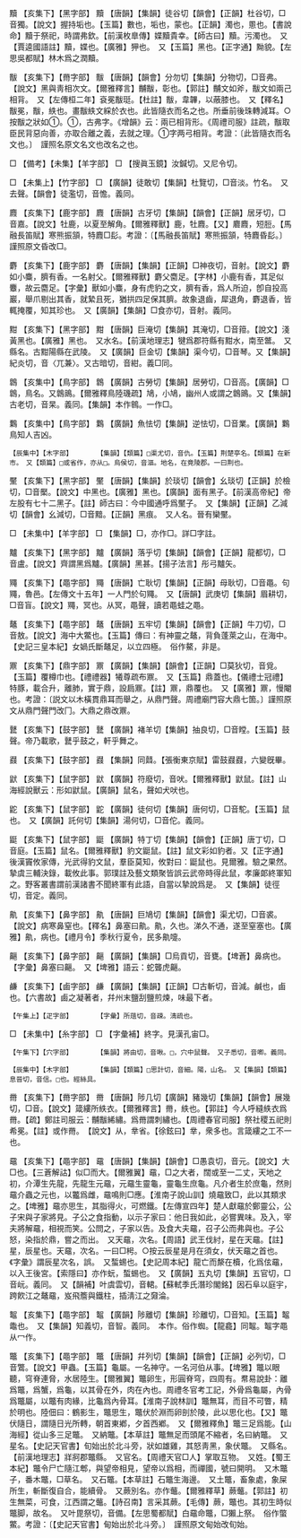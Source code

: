 <!-- { "loadSidebar": true } -->
黷	【亥集下】【黑字部】	黷	【唐韻】【集韻】徒谷切【韻會】【正韻】杜谷切，□音獨。【說文】握持垢也。【玉篇】數也，垢也，蒙也。【正韻】濁也，慁也。【書說命】黷于祭祀，時謂弗欽。【前漢枚臯傳】媟黷貴幸。【師古曰】黷。污濁也。　又【賈逵國語註】黷，媟也。【廣雅】狎也。　又【玉篇】黑也。【正字通】黝貌。【左思吳都賦】林木爲之潤黷。

黻	【亥集下】【黹字部】	黻	【唐韻】【韻會】分勿切【集韻】分物切，□音弗。【說文】黑與靑相次文。【爾雅釋言】黼黻，彰也。【郭註】黼文如斧，黻文如兩己相背。　又【左傳桓二年】袞冕黻珽。【杜註】黻，韋韠，以蔽膝也。　又【釋名】黻冕，黻，紩也。畫黻紩文綵於衣也。此皆隨衣而名之也。所垂前後珠轉減耳。○按黻之狀如①。①，古弗字。《增韻》云：兩已相背形。《周禮司服》註疏，黻取臣民背惡向善，亦取合離之義，去就之理。①字两弓相背。考證：〔此皆隨衣而名文也。〕　謹照名原文名文也改名之也。 

□	【備考】【未集】【羊字部】	□	【搜眞玉鏡】汝鍼切。又尼令切。

□	【未集上】【竹字部】	□	【廣韻】徒敢切【集韻】杜覽切，□音淡。竹名。　又去聲。【韻會】徒濫切，音憺。義同。

麚	【亥集下】【鹿字部】	麚	【唐韻】古牙切【集韻】【韻會】【正韻】居牙切，□音嘉。【說文】牡鹿，以夏至解角。【爾雅釋獸】鹿，牡麚。【又】麔麚，短脰。【馬融長笛賦】寒熊振頷，特麚□髟。考證：〔【馬融長笛賦】寒熊振頷，特麚昏髟。〕　謹照原文昏改□。 

麝	【亥集下】【鹿字部】	麝	【唐韻】【集韻】【正韻】□神夜切，音射。【說文】麝如小麋，臍有香。一名射父。【爾雅釋獸】麝父麕足。【字林】小鹿有香，其足似麞，故云麕足。【字彙】獸如小麋，身有虎豹之文，臍有香，爲人所迫，卽自投高巖，舉爪剔出其香，就縶且死，猶拱四足保其臍。故象退齒，犀退角，麝退香，皆輒掩覆，知其珍也。　又【廣韻】【集韻】□食亦切，音射。義同。

黚	【亥集下】【黑字部】	黚	【唐韻】巨淹切【集韻】其淹切，□音箝。【說文】淺黃黑也。【廣雅】黑也。　又水名。【前漢地理志】犍爲郡符縣有黚水，南至鄨。　又縣名。古黚陽縣在武陵。　又【廣韻】巨金切【集韻】渠今切，□音琴。又【集韻】紀炎切，音〈兀兼〉。又古暗切，音紺。義□同。

鷱	【亥集中】【鳥字部】	鷱	【廣韻】古勞切【集韻】居勞切，□音高。【廣韻】□鷱，鳥名。又鷱鴡。【爾雅釋鳥陸璣疏】鳩，小鳩，幽州人或謂之鷱鴡。又【集韻】古老切，音杲。義同。【集韻】本作鷎。一作□。

鸈	【亥集中】【鳥字部】	鸈	【廣韻】魚怯切【集韻】逆怯切，□音業。【廣韻】鸈鳥知人吉凶。

	【辰集中】【木字部】		【集韻】【類篇】□渠尤切，音仇。【玉篇】荆楚亭名。【類篇】在新市。　又【類篇】□或省作，亦从□。烏侯切，音漚。地名，在竟陵郡。一曰荆也。

黶	【亥集下】【黑字部】	黶	【唐韻】【集韻】於琰切【韻會】幺琰切【正韻】於檢切，□音檿。【說文】中黑也。【廣雅】黑也。【廣韻】面有黑子。【前漢高帝紀】帝左股有七十二黑子。【註】師古曰：今中國通呼爲黶子。　又【集韻】【正韻】乙減切【韻會】幺減切，□音黯。【正韻】黑痕。　又人名。晉有欒黶。

□	【未集中】【羊字部】	□	【集韻】□，亦作□。詳□字註。

黸	【亥集下】【黑字部】	黸	【廣韻】落乎切【集韻】【韻會】【正韻】龍都切，□音盧。【說文】齊謂黑爲黸。【廣韻】黑甚。【揚子法言】彤弓黸矢。

鼆	【亥集下】【黽字部】	鼆	【唐韻】亡耿切【集韻】【正韻】母耿切，□音黽。句鼆，魯邑。【左傳文十五年】一人門於句鼆。　又【唐韻】武庚切【集韻】眉耕切，□音盲。【說文】鼆，冥也。从冥，黽聲，讀若黽蛙之黽。

鼇	【亥集下】【黽字部】	鼇	【唐韻】五牢切【集韻】【韻會】【正韻】牛刀切，□音敖。【說文】海中大鱉也。【玉篇】傳曰：有神靈之鼇，背負蓬萊之山，在海中。【史記三皇本紀】女媧氏斷鼇足，以立四極。　俗作鰲，非是。

鼏	【亥集下】【鼎字部】	鼏	【廣韻】【集韻】【韻會】【正韻】□莫狄切，音覓。【玉篇】覆樽巾也。【禮禮器】犧尊疏布鼏。　又【玉篇】鼎蓋也。【儀禮士冠禮】特豚，載合升，離肺，實于鼎，設扃鼏。【註】鼏，鼎覆也。　又【廣雅】鼏，慢閹也。考證：〔説文以木橫貫鼎耳而舉之，从鼎門聲。周禮廟門容大鼎七箇。〕謹照原文从鼎門聲門改冂。大鼎之鼎改鼏。 

鼚	【亥集下】【鼓字部】	鼚	【廣韻】褚羊切【集韻】抽良切，□音瞠。【玉篇】鼓聲。帝乃載歌，鼚乎鼓之，軒乎舞之。

鼝	【亥集下】【鼓字部】	鼝	【集韻】同鼘。【張衡東京賦】雷鼓鼝鼝，六變旣畢。

鼣	【亥集下】【鼠字部】	鼣	【廣韻】符廢切，音吠。【爾雅釋獸】鼣鼠。【註】山海經說獸云：形如鼣鼠。【廣韻】鼠名，聲如犬吠也。

鼧	【亥集下】【鼠字部】	鼧	【廣韻】徒何切【集韻】唐何切，□音駝。【玉篇】鼠也。　又【廣韻】託何切【集韻】湯何切，□音佗。義同。

鼮	【亥集下】【鼠字部】	鼮	【廣韻】特丁切【集韻】【韻會】【正韻】唐丁切，□音庭。【玉篇】鼠名。【爾雅釋獸】豹文鼮鼠。【註】鼠文彩如豹者。又【正字通】後漢竇攸家傳，光武得豹文鼠，羣臣莫知，攸對曰：鼮鼠也。見爾雅。驗之果然。摯虞三輔決錄，載攸此事。郭璞註及藝文類聚皆誤云武帝時得此鼠，孝廉郞終軍知之。野客叢書謂前漢諸書不聞終軍有此語，自當以摯說爲是。　又【集韻】徒徑切，音定。義同。

鼽	【亥集下】【鼻字部】	鼽	【唐韻】巨鳩切【集韻】【韻會】渠尤切，□音裘。【說文】病寒鼻窒也。【釋名】鼻塞曰鼽。鼽，久也。涕久不通，遂至窒塞也。【廣雅】鼽，病也。【禮月令】季秋行夏令，民多鼽嚏。

齆	【亥集下】【鼻字部】	齆	【廣韻】【集韻】□烏貢切，音甕。【埤蒼】鼻病也。【字彙】鼻塞曰齆。　又【埤雅】語云：蛇聾虎齆。

鹻	【亥集下】【鹵字部】	鹻	【廣韻】【集韻】【正韻】□古斬切，音減。鹹也，鹵也。【六書故】鹵之凝著者，幷州末鹽刮鹽煎煉，味最下者。

	【午集上】【疋字部】		【字彙】所葅切，音疎。淸疏也。

□	【未集中】【糸字部】	□	【字彙補】終字。見漢孔宙□。

	【午集下】【穴字部】		【集韻】將由切，音啾。□，穴中鼠聲。　又子悉切，音喞。義同。

	【辰集中】【木字部】		【集韻】【類篇】□思計切，音細。陽，山名。　又【集韻】【類篇】息晉切，音信。□也。經絲具。

黹	【亥集下】【黹字部】	黹	【唐韻】陟几切【廣韻】豬幾切【集韻】【韻會】展幾切，□音。【說文】箴縷所紩衣。【爾雅釋言】黹，紩也。【郭註】今人呼縫紩衣爲黹。【疏】鄭註司服云：黼黻絺繡。爲黹謂刺繡也。【周禮春官司服】祭社稷五祀則希冕。【註】或作黹。　【說文】从，丵省。【徐鉉曰】丵，衆多也。言箴縷之工不一也。

黿	【亥集下】【黽字部】	黿	【唐韻】【集韻】【韻會】□愚袁切，音元。【說文】大□也。【三蒼解詁】似□而大。【爾雅翼】黿，□之大者，闊或至一二丈，天地之初，介潭生先龍，先龍生元黿，元黿生靈龜，靈龜生庶龜。凡介者生於庶龜，然則黿介蟲之元也，以龞爲雌，黿鳴則□應。【淮南子說山訓】燒黿致□，此以其類求之。【埤雅】黿亦思生，其脂得火，可燃鐵。【左傳宣四年】楚人獻黿於鄭靈公，公子宋與子家將見。子公之食指動，以示子家曰：他日我如此，必嘗異味。及入，宰夫將解黿，相視而笑。公問之，子家以告。及食大夫黿，召子公而弗與也。子公怒，染指於鼎，嘗之而出。　又天黿，次名。【周語】武王伐紂，星在天黿。【註】星，辰星也。天黿，次名。一曰□枵。○按云辰星是月在須女，伏天黿之首也。《字彙》謂辰星次名，誤。　又蜤蜴也。【史記周本紀】龍亡而漦在櫝，化爲伭黿，以入王後宮。【索隱曰】亦作蚖，蜤蜴也。　又【廣韻】五丸切【集韻】五官切，□音岏。義同。　又【韻補】叶虞雲切，音輑。【蘇軾季氏潛珍閣銘】因石阜以庭宇，跨飮江之鼇黿，岌飛簷與鐵柱，插淸江之奫淪。

鼅	【亥集下】【黽字部】	鼅	【廣韻】陟離切【集韻】珍離切，□音知。【玉篇】鼅鼄也。　又【集韻】知義切，音智。義同。　本作。俗作蜘。【龍龕】同鼅。鼅字黽从冖作。

鼈	【亥集下】【黽字部】	鼈	【唐韻】幷列切【集韻】【韻會】【正韻】必列切，□音鷩。【說文】甲蟲。【玉篇】龜屬。一名神守。一名河伯从事。【埤雅】鼈以眼聽，穹脊連脅，水居陸生。【爾雅翼】鼈卵生，形圓脊穹，四周有。帬易說卦：離爲鼈，爲蟹，爲龜，以其骨在外，肉在內也。周禮冬官考工記，外骨爲龜屬，內骨爲鼈屬，以鼈有肉緣，比龜爲內骨耳。【淮南子說林訓】鼈無耳，而目不可瞥，精於明也。陸佃曰：鶴影生，鼈思生，鼈伏於淵而卵剖於陵，此以思化也。【又】鼈伏隨日，謂隨日光所轉，朝首東鄕，夕首西鄕。　又【爾雅釋魚】鼈三足爲能。【山海經】從山多三足鼈。　又納鼈。【本草註】鼈無足而頭尾不縮者，名曰納鼈。　又星名。【史記天官書】旬始出於北斗旁，狀如雄雞，其怒靑黑，象伏鼈。　又縣名。【前漢地理志】牂牁郡鼈縣。　又官名。【周禮天官□人】掌取互物。　又姓。【蜀王本紀】鼈令尸亡隨江郫，與望帝相見，望帝以爲相，而禪國，號曰開明。　又木鼈子，番木鼈，□草名。　又石鼈。【本草註】石鼈生海邊。　又土鼈，畜象處，象屎所生，斬斷復自合，能續骨。　又蕨別名。亦作虌。【爾雅釋草】蕨虌。【郭註】初生無菜，可食，江西謂之虌。【詩召南】言采其蕨。【毛傳】蕨，鼈也。其初生時似鼈脚，故名。　又叶毘祭切，音備。【左思蜀都賦】白黿命鼈，□獺上祭。　俗作蟞鱉。考證：〔【史記天官書】甸始出於北斗旁。〕　謹照原文甸始改旬始。 

